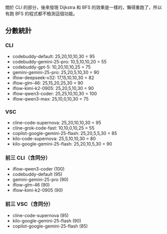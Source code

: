 關於 CLI 的部分，後來發現 Dijkstra 和 BFS 的效果是一樣的，懶得重跑了，所以有跑 BFS 的程式都不檢測這個功能。

## 分數統計
### CLI
- codebuddy-default: 25,20,10,10,30 = 95
- codebuddy-gemini-25-pro: 10,5,10,10,20 = 55
- codebuddy-gpt-5: 10,20,10,10,25 = 75
- gemini-gemini-25-pro: 25,20,5,10,30 = 90
- iflow-deepseek-v32: 17,15,10,10,30 = 82
- iflow-glm-46: 25,15,20,25,30 = 90
- iflow-kimi-k2-0905: 25,20,5,10,30 = 90
- iflow-qwen3-coder: 25,25,10,10,30 = 100
- iflow-qwen3-max: 25,10,0,10,30 = 75

### VSC
- cline-code-supernova: 25,20,10,10,30 = 95
- cline-grok-code-fast: 10,10,0,10,25 = 55
- copilot-google-gemini-25-flash: 25,20,5,5,30 = 85
- kilo-code-supernova: 25,5,10,10,30 = 80
- kilo-google-gemini-25-flash: 25,20,10,5,30 = 90

### 前三 CLI（含同分）
- iflow-qwen3-coder (100)
- codebuddy-default (95)
- gemini-gemini-25-pro (90)
- iflow-glm-46 (90)
- iflow-kimi-k2-0905 (90)

### 前三 VSC（含同分）
- cline-code-supernova (95)
- kilo-google-gemini-25-flash (90)
- copilot-google-gemini-25-flash (85)
